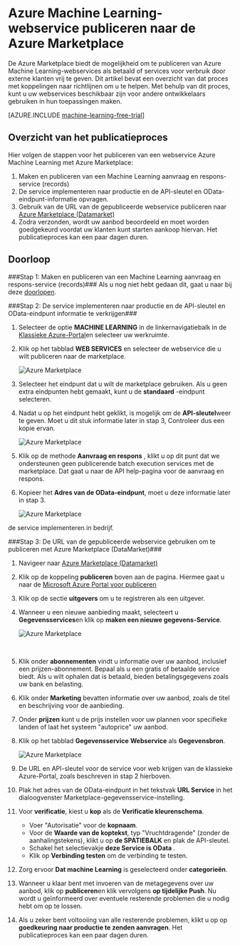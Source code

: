 <properties 
    pageTitle="Machine learning publiceren webservice met Azure Marketplace | Microsoft Azure" 
    description="Hoe uw Azure Machine Learning-webservice publiceren naar de Azure Marketplace" 
    services="machine-learning" 
    documentationCenter="" 
    authors="BharathS" 
    manager="jhubbard" 
    editor="cgronlun"/>

<tags 
    ms.service="machine-learning" 
    ms.workload="data-services" 
    ms.tgt_pltfrm="na" 
    ms.devlang="na" 
    ms.topic="article" 
    ms.date="09/08/2016" 
    ms.author="bharaths"/>

# <a name="publish-azure-machine-learning-web-service-to-the-azure-marketplace"></a>Azure Machine Learning-webservice publiceren naar de Azure Marketplace 

De Azure Marketplace biedt de mogelijkheid om te publiceren van Azure Machine Learning-webservices als betaald of services voor verbruik door externe klanten vrij te geven. Dit artikel bevat een overzicht van dat proces met koppelingen naar richtlijnen om u te helpen. Met behulp van dit proces, kunt u uw webservices beschikbaar zijn voor andere ontwikkelaars gebruiken in hun toepassingen maken.


[AZURE.INCLUDE [machine-learning-free-trial](../../includes/machine-learning-free-trial.md)]

## <a name="overview-of-the-publishing-process"></a>Overzicht van het publicatieproces 

Hier volgen de stappen voor het publiceren van een webservice Azure Machine Learning met Azure Marketplace:

1. Maken en publiceren van een Machine Learning aanvraag en respons-service (records)
2. De service implementeren naar productie en de API-sleutel en OData-eindpunt-informatie opvragen.
3. Gebruik van de URL van de gepubliceerde webservice publiceren naar [Azure Marketplace (Datamarket)](https://publish.windowsazure.com/workspace/) 
4. Zodra verzonden, wordt uw aanbod beoordeeld en moet worden goedgekeurd voordat uw klanten kunt starten aankoop hiervan. Het publicatieproces kan een paar dagen duren. 

## <a name="walk-through"></a>Doorloop
###<a name="step-1-create-and-publish-a-machine-learning-request-response-service-rrs"></a>Stap 1: Maken en publiceren van een Machine Learning aanvraag en respons-service (records)###
 Als u nog niet hebt gedaan dit, gaat u naar bij deze [doorlopen](machine-learning-walkthrough-5-publish-web-service.md).

###<a name="step-2-deploy-the-service-to-production-and-obtain-the-api-key-and-odata-endpoint-information"></a>Stap 2: De service implementeren naar productie en de API-sleutel en OData-eindpunt informatie te verkrijgen###
1. Selecteer de optie **MACHINE LEARNING** in de linkernavigatiebalk in de [Klassieke Azure-Portal](http://manage.windowsazure.com)en selecteer uw werkruimte. 

2. Klik op het tabblad **WEB SERVICES** en selecteer de webservice die u wilt publiceren naar de marketplace.

    ![Azure Marketplace][workspace]

3. Selecteer het eindpunt dat u wilt de marketplace gebruiken. Als u geen extra eindpunten hebt gemaakt, kunt u de **standaard** -eindpunt selecteren.

4. Nadat u op het eindpunt hebt geklikt, is mogelijk om de **API-sleutel**weer te geven. Moet u dit stuk informatie later in stap 3, Controleer dus een kopie ervan.

    ![Azure Marketplace][apikey]

5. Klik op de methode **Aanvraag en respons** , klikt u op dit punt dat we ondersteunen geen publicerende batch execution services met de marketplace. Dat gaat u naar de API help-pagina voor de aanvraag en respons.

6. Kopieer het **Adres van de OData-eindpunt**, moet u deze informatie later in stap 3.

    ![Azure Marketplace][odata]




de service implementeren in bedrijf.



###<a name="step-3-use-the-url-of-the-published-web-service-to-publish-to-azure-marketplace-datamarket"></a>Stap 3: De URL van de gepubliceerde webservice gebruiken om te publiceren met Azure Marketplace (DataMarket)###

1.  Navigeer naar [Azure Marketplace (Datamarket)](http://datamarket.azure.com/home) 
2.  Klik op de koppeling **publiceren** boven aan de pagina. Hiermee gaat u naar de [Microsoft Azure Portal voor publiceren](https://publish.windowsazure.com)
3.  Klik op de sectie **uitgevers** om u te registreren als een uitgever.
4.  Wanneer u een nieuwe aanbieding maakt, selecteert u **Gegevensservices**en klik op **maken een nieuwe gegevens-Service**. 
 
    ![Azure Marketplace][image1]

    <br />


5.  Klik onder **abonnementen** vindt u informatie over uw aanbod, inclusief een prijzen-abonnement. Bepaal als u een gratis of betaalde service biedt. Als u wilt ophalen dat is betaald, bieden betalingsgegevens zoals uw bank en belasting.

6.  Klik onder **Marketing** bevatten informatie over uw aanbod, zoals de titel en beschrijving voor de aanbieding.

7.  Onder **prijzen** kunt u de prijs instellen voor uw plannen voor specifieke landen of laat het systeem "autoprice" uw aanbod.

8. Klik op het tabblad **Gegevensservice** **Webservice** als **Gegevensbron**.

    ![Azure Marketplace][image2]

9.  De URL en API-sleutel voor de service voor web krijgen van de klassieke Azure-Portal, zoals beschreven in stap 2 hierboven.

10. Plak het adres van de OData-eindpunt in het tekstvak **URL Service** in het dialoogvenster Marketplace-gegevensservice-instelling.

11. Voor **verificatie**, kiest u **kop** als de **Verificatie kleurenschema**.

    - Voer "Autorisatie" voor de **kopnaam**.
    - Voor de **Waarde van de koptekst**, typ "Vruchtdragende" (zonder de aanhalingstekens), klikt u op **de SPATIEBALK** en plak de API-sleutel.
    - Schakel het selectievakje **deze Service is OData** .
    - Klik op **Verbinding testen** om de verbinding te testen.

12. Zorg ervoor **Dat machine Learning** is geselecteerd onder **categorieën**.

13. Wanneer u klaar bent met invoeren van de metagegevens over uw aanbod, klik op **publiceren**en klik vervolgens **op tijdelijke Push**. Nu wordt u geïnformeerd over eventuele resterende problemen die u nodig hebt om op te lossen.

14. Als u zeker bent voltooiing van alle resterende problemen, klikt u op op **goedkeuring naar productie te zenden aanvragen**. Het publicatieproces kan een paar dagen duren. 


[image1]:./media/machine-learning-publish-web-service-to-azure-marketplace/image1.png
[image2]:./media/machine-learning-publish-web-service-to-azure-marketplace/image2.png
[workspace]:./media/machine-learning-publish-web-service-to-azure-marketplace/selectworkspace.png
[apikey]:./media/machine-learning-publish-web-service-to-azure-marketplace/apikey.png
[odata]:./media/machine-learning-publish-web-service-to-azure-marketplace/odata.png
 
